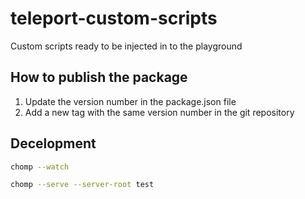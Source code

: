 # teleport-custom-scripts

Custom scripts ready to be injected in to the playground

## How to publish the package

1. Update the version number in the package.json file
2. Add a new tag with the same version number in the git repository


## Decelopment

```bash
chomp --watch
```

```bash
chomp --serve --server-root test
```
